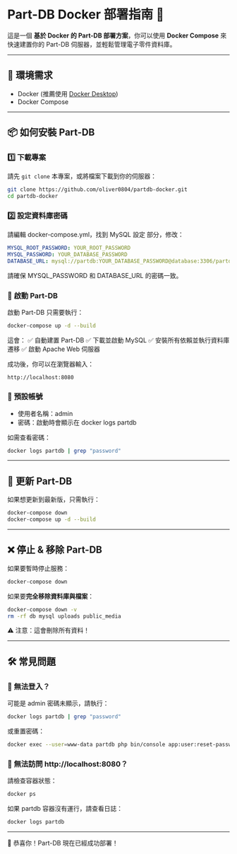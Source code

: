 # Part-DB Docker 部署指南 🚀

這是一個 **基於 Docker 的 Part-DB 部署方案**，你可以使用 **Docker Compose** 來快速建置你的 Part-DB 伺服器，並輕鬆管理電子零件資料庫。

---

## 📌 **環境需求**
- Docker (推薦使用 [Docker Desktop](https://www.docker.com/get-started/))
- Docker Compose

---

## 📦 **如何安裝 Part-DB**
### 1️⃣ **下載專案**
請先 `git clone` 本專案，或將檔案下載到你的伺服器：
```sh
git clone https://github.com/oliver0804/partdb-docker.git
cd partdb-docker
```

### 2️⃣ **設定資料庫密碼**
請編輯 docker-compose.yml，找到 MySQL 設定 部分，修改：
```yaml
MYSQL_ROOT_PASSWORD: YOUR_ROOT_PASSWORD
MYSQL_PASSWORD: YOUR_DATABASE_PASSWORD
DATABASE_URL: mysql://partdb:YOUR_DATABASE_PASSWORD@database:3306/partdb
```

請確保 MYSQL_PASSWORD 和 DATABASE_URL 的密碼一致。

### 🚀 **啟動 Part-DB**
啟動 Part-DB 只需要執行：
```sh
docker-compose up -d --build
```

這會：
✅ 自動建置 Part-DB
✅ 下載並啟動 MySQL
✅ 安裝所有依賴並執行資料庫遷移
✅ 啟動 Apache Web 伺服器

成功後，你可以在瀏覽器輸入：
```
http://localhost:8080
```

### 🔑 **預設帳號**
- 使用者名稱：admin
- 密碼：啟動時會顯示在 docker logs partdb

如需查看密碼：
```sh
docker logs partdb | grep "password"
```

---

## 🔄 **更新 Part-DB**
如果想更新到最新版，只需執行：
```sh
docker-compose down
docker-compose up -d --build
```

---

## ❌ **停止 & 移除 Part-DB**
如果要暫時停止服務：
```sh
docker-compose down
```

如果要**完全移除資料庫與檔案**：
```sh
docker-compose down -v
rm -rf db mysql uploads public_media
```
⚠️ 注意：這會刪除所有資料！

---

## 🛠 **常見問題**

### 🔹 **無法登入？**
可能是 admin 密碼未顯示，請執行：
```sh
docker logs partdb | grep "password"
```

或重置密碼：
```sh
docker exec --user=www-data partdb php bin/console app:user:reset-password admin
```

### 🔹 **無法訪問 http://localhost:8080？**
請檢查容器狀態：
```sh
docker ps
```

如果 partdb 容器沒有運行，請查看日誌：
```sh
docker logs partdb
```

---

🎉 恭喜你！Part-DB 現在已經成功部署！




